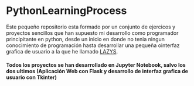 # PythonLearningProcess
Este pequeño repositorio esta formado por un conjunto de ejercicos y proyectos sencillos que han supuesto mi desarrollo como programador principitante en python, desde un inicio en donde no tenia ningun conocimiento de programación hasta desarrollar una pequeña ointerfaz grafica de usuario a la que he llamado [LAZYS](GMJ).
#### Todos los proyectos se han desarrollado en Jupyter Notebook, salvo los dos ultimos (Aplicación Web con Flask y desarrollo de interfaz grafica de usuario con Tkinter)
